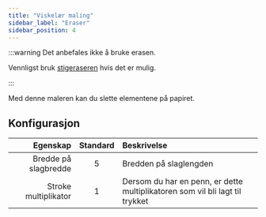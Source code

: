 ```yaml
---
title: "Viskelær maling"
sidebar_label: "Eraser"
sidebar_position: 4
---
```



:::warning Det anbefales ikke å bruke erasen.

Vennligst bruk [stigeraseren](path_eraser) hvis det er mulig.

:::

Med denne maleren kan du slette elementene på papiret.

## Konfigurasjon

|             Egenskap | Standard | Beskrivelse                                                                  |
| --------------------:|:--------:|:---------------------------------------------------------------------------- |
| Bredde på slagbredde |    5     | Bredden på slaglengden                                                       |
| Stroke multiplikator |    1     | Dersom du har en penn, er dette multiplikatoren som vil bli lagt til trykket |

